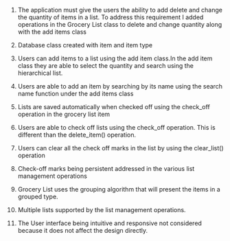 1. The application must give the users the ability to add delete and change the quantity of items in a list.
To address this requirement I added operations in the Grocery List  class to delete and change quantity along with the add items class

2. Database class created with item and item type

3. Users can add items to a list using the add item class.In the add item class they are able to select the quantity and search using the hierarchical list.

4. Users are able to add an item by searching by its name using the search name function under the add items class

5. Lists are saved automatically when checked off using the check_off operation in the grocery list item

6. Users are able to check off lists using the check_off operation. This is different than the delete_item() operation. 

7. Users can clear all the check off marks in the list by using the clear_list() operation 

8. Check-off marks being persistent addressed in the various list management operations

9. Grocery List uses the grouping algorithm that will present the items in a grouped type.

10. Multiple lists supported by the list management operations.

11. The User interface being intuitive and responsive not considered because it does not affect the design directly. 
